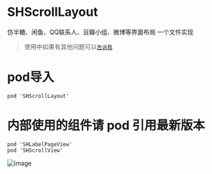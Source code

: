 # SHScrollLayout
仿半糖、闲鱼、QQ联系人、豆瓣小组、微博等界面布局 一个文件实现
> 使用中如果有其他问题可以[`告诉我`](https://github.com/CCSH/SHScrollLayout/issues/new)
# pod导入
```
pod 'SHScrollLayout'
```
# 内部使用的组件请 pod 引用最新版本
```
pod 'SHLabelPageView'
pod 'SHScrollView'
```

![image](https://github.com/CCSH/ScrollLayout/blob/master/QQ20180915-144725-HD.gif)
